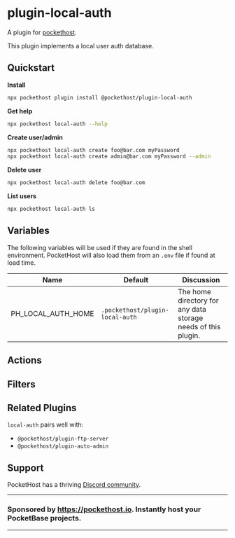 # plugin-local-auth

A plugin for [pockethost](https://www.npmjs.com/package/pockethost).

This plugin implements a local user auth database.

## Quickstart

**Install**

```bash
npx pockethost plugin install @pockethost/plugin-local-auth
```

**Get help**

```bash
npx pockethost local-auth --help
```

**Create user/admin**

```bash
npx pockethost local-auth create foo@bar.com myPassword
npx pockethost local-auth create admin@bar.com myPassword --admin
```

**Delete user**

```bash
npx pockethost local-auth delete foo@bar.com
```

**List users**

```bash
npx pockethost local-auth ls
```

## Variables

The following variables will be used if they are found in the shell environment. PocketHost will also load them from an `.env` file if found at load time.

| Name               | Default                         | Discussion                                                    |
| ------------------ | ------------------------------- | ------------------------------------------------------------- |
| PH_LOCAL_AUTH_HOME | `.pockethost/plugin-local-auth` | The home directory for any data storage needs of this plugin. |

## Actions

## Filters

## Related Plugins

`local-auth` pairs well with:

- `@pockethost/plugin-ftp-server`
- `@pockethost/plugin-auto-admin`

## Support

PocketHost has a thriving [Discord community](https://discord.gg/nVTxCMEcGT).

---

### Sponsored by https://pockethost.io. Instantly host your PocketBase projects.

---
